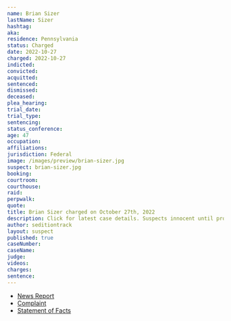 ```yaml
---
name: Brian Sizer
lastName: Sizer
hashtag:
aka:
residence: Pennsylvania
status: Charged
date: 2022-10-27
charged: 2022-10-27
indicted:
convicted:
acquitted:
sentenced:
dismissed:
deceased:
plea_hearing:
trial_date:
trial_type:
sentencing:
status_conference:
age: 47
occupation:
affiliations:
jurisdiction: Federal
image: /images/preview/brian-sizer.jpg
suspect: brian-sizer.jpg
booking:
courtroom:
courthouse:
raid:
perpwalk:
quote:
title: Brian Sizer charged on October 27th, 2022
description: Click for latest case details. Suspects innocent until proven guilty.
author: seditiontrack
layout: suspect
published: true
caseNumber: 
caseName:
judge:
videos:
charges:
sentence:
---
```

- [News Report](https://triblive.com/local/regional/ellwood-city-man-whose-wife-pleaded-guilty-to-involvement-in-capitol-riot-now-faces-charges/)
- [Complaint](https://www.justice.gov/usao-dc/case-multi-defendant/file/1549196/download)
- [Statement of Facts](https://www.justice.gov/usao-dc/case-multi-defendant/file/1549201/download)
